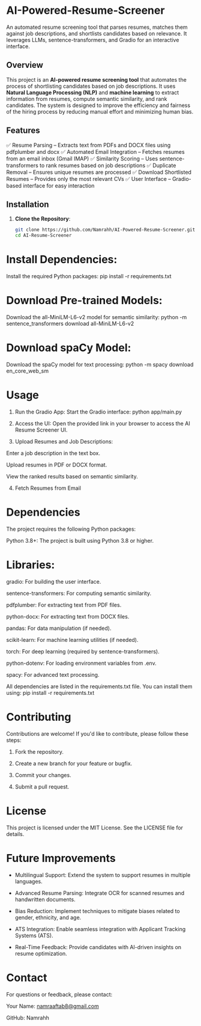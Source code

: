 # AI-Powered-Resume-Screener
An automated resume screening tool that parses resumes, matches them against job descriptions, and shortlists candidates based on relevance. It leverages LLMs, sentence-transformers, and Gradio for an interactive interface.

## Overview
This project is an **AI-powered resume screening tool** that automates the process of shortlisting candidates based on job descriptions. It uses **Natural Language Processing (NLP)** and **machine learning** to extract information from resumes, compute semantic similarity, and rank candidates. The system is designed to improve the efficiency and fairness of the hiring process by reducing manual effort and minimizing human bias.

## Features
✅ Resume Parsing – Extracts text from PDFs and DOCX files using pdfplumber and docx
✅ Automated Email Integration – Fetches resumes from an email inbox (Gmail IMAP)
✅ Similarity Scoring – Uses sentence-transformers to rank resumes based on job descriptions
✅ Duplicate Removal – Ensures unique resumes are processed
✅ Download Shortlisted Resumes – Provides only the most relevant CVs
✅ User Interface – Gradio-based interface for easy interaction

## Installation
1. **Clone the Repository**:
   ```bash
   git clone https://github.com/Namrahh/AI-Powered-Resume-Screener.git
   cd AI-Resume-Screener

# Install Dependencies:
Install the required Python packages:
pip install -r requirements.txt

# Download Pre-trained Models:
Download the all-MiniLM-L6-v2 model for semantic similarity:
python -m sentence_transformers download all-MiniLM-L6-v2

# Download spaCy Model:
Download the spaCy model for text processing:
python -m spacy download en_core_web_sm

# Usage
1. Run the Gradio App:
Start the Gradio interface:
python app/main.py

2. Access the UI:
Open the provided link in your browser to access the AI Resume Screener UI.

3. Upload Resumes and Job Descriptions:

Enter a job description in the text box.

Upload resumes in PDF or DOCX format.

View the ranked results based on semantic similarity.

4. Fetch Resumes from Email

# Dependencies
The project requires the following Python packages:

Python 3.8+: The project is built using Python 3.8 or higher.

# Libraries:

gradio: For building the user interface.

sentence-transformers: For computing semantic similarity.

pdfplumber: For extracting text from PDF files.

python-docx: For extracting text from DOCX files.

pandas: For data manipulation (if needed).

scikit-learn: For machine learning utilities (if needed).

torch: For deep learning (required by sentence-transformers).

python-dotenv: For loading environment variables from .env.

spacy: For advanced text processing.

All dependencies are listed in the requirements.txt file. You can install them using:
pip install -r requirements.txt

# Contributing
Contributions are welcome! If you'd like to contribute, please follow these steps:

1. Fork the repository.

2. Create a new branch for your feature or bugfix.

3. Commit your changes.

4. Submit a pull request.

# License
This project is licensed under the MIT License. See the LICENSE file for details.

# Future Improvements
- Multilingual Support: Extend the system to support resumes in multiple languages.

- Advanced Resume Parsing: Integrate OCR for scanned resumes and handwritten documents.

- Bias Reduction: Implement techniques to mitigate biases related to gender, ethnicity, and age.

- ATS Integration: Enable seamless integration with Applicant Tracking Systems (ATS).

- Real-Time Feedback: Provide candidates with AI-driven insights on resume optimization.

# Contact
For questions or feedback, please contact:

Your Name: namraaftab8@gmail.com

GitHub: Namrahh
